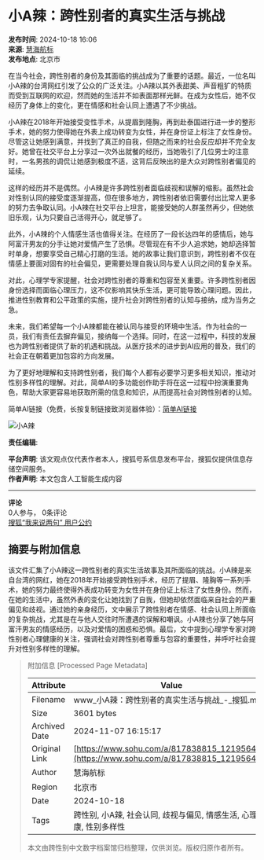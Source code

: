 # 小A辣：跨性别者的真实生活与挑战

**发布时间**: 2024-10-18 16:06  
**来源**: [慧海航标](https://www.sohu.com/a/m.sohu.com?spm=smpc.content-abroad.content.1.1730996072515wDhUMNP)  
**发布地点**: 北京市  

在当今社会，跨性别者的身份及其面临的挑战成为了重要的话题。最近，一位名叫小A辣的台湾网红引发了公众的广泛关注。小A辣以其外表甜美、声音粗犷的特质而受到互联网的欢迎，然而她的生活并不如表面那样光鲜。在成为女性后，她不仅经历了身体上的变化，更在情感和社会认同上遭遇了不少挑战。

小A辣在2018年开始接受变性手术，从提眉到隆胸，再到赴泰国进行进一步的整形手术，她的努力使得她在外表上成功转变为女性，并在身份证上标注了女性身份。尽管这让她感到满意，并找到了真正的自我，但随之而来的社会反应却并不完全友好。她曾在社交平台上分享过一次外出就餐的经历，当她吸引了几位男士的注意时，一名男孩的调侃让她感到极度不适，这背后反映出的是大众对跨性别者偏见的延续。

这样的经历并不是偶然。小A辣是许多跨性别者面临歧视和误解的缩影。虽然社会对性别认同的接受度逐渐提高，但在很多地方，跨性别者依旧需要付出比常人更多的努力去争取认同。小A辣在社交平台上坦言，能接受她的人群虽然再少，但她依旧乐观，认为只要自己活得开心，就足够了。

此外，小A辣的个人情感生活也值得关注。在经历了一段长达四年的感情后，她与阿富汗男友的分手让她对爱情产生了恐惧。尽管现在有不少人追求她，她却选择暂时单身，想要享受自己精心打磨的生活。她的故事让我们意识到，跨性别者不仅在情感上要面对固有的社会偏见，更需要处理自我认同与爱人认同之间的复杂关系。

对此，心理学专家提醒，社会对跨性别者的尊重和包容至关重要。许多跨性别者因身份选择而面临心理压力，这不仅影响其快乐生活，更可能导致心理问题。因此，推进性别教育和公平政策的实施，提升社会对跨性别者的认知与接纳，成为当务之急。

未来，我们希望每一个小A辣都能在被认同与接受的环境中生活。作为社会的一员，我们有责任去摒弃偏见，接纳每一个选择。同时，在这一过程中，科技的发展也为跨性别者提供了新的机遇和挑战。从医疗技术的进步到AI应用的普及，我们的社会正在朝着更加包容的方向发展。

为了更好地理解和支持跨性别者，我们每个人都有必要学习更多相关知识，推动对性别多样性的理解。对此，简单AI的多功能创作助手将在这一过程中扮演重要角色，帮助大家更容易地获取所需的信息和知识，从而提高社会对跨性别者的认知。

简单AI链接（免费，长按复制链接致浏览器体验）：[简单AI链接](https://ai.sohu.com/pc/generate?trans=030001_jdaiylmn1)

![小A辣](//q9.itc.cn/q_70/images03/20241018/12e367b204bd4120942a5be01835af79.gif)

**责任编辑**: 

**平台声明**: 该文观点仅代表作者本人，搜狐号系信息发布平台，搜狐仅提供信息存储空间服务。  
**作者声明**: 本文包含人工智能生成内容  

---

**评论**  
0人参与， 0条评论  
[搜狐“我来说两句” 用户公约](http://zt.pinglun.sohu.com/s2014/sljyhgy/index.shtml)

## 摘要与附加信息

<!-- tcd_abstract -->
该文件汇集了小A辣这一跨性别者的真实生活故事及其所面临的挑战。小A辣是来自台湾的网红，她在2018年开始接受跨性别手术，经历了提眉、隆胸等一系列手术，她的努力最终使得外表成功转变为女性并在身份证上标注了女性身份。然而，在她的生活中，虽然外表的变化让她找到了自我，但她却依然面临来自社会的严重偏见和歧视。通过她的亲身经历，文中展示了跨性别者在情感、社会认同上所面临的复杂挑战，尤其是在与他人交往时所遭遇的误解和嘲讽。小A辣也分享了她与阿富汗男友的情感经历，以及对爱情的困惑和恐惧。最后，文中提到心理学专家对跨性别者心理健康的关注，强调社会对跨性别者尊重与包容的重要性，并呼吁社会提升对性别多样性的理解。
<!-- tcd_abstract_end -->

> 附加信息 [Processed Page Metadata]
>
> | Attribute       | Value                                  |
> |-----------------|----------------------------------------|
> | Filename        | www_小A辣：跨性别者的真实生活与挑战_-_搜狐.md                             |
> | Size            | 3601 bytes                           |
> | Archived Date   | 2024-11-07 16:15:17                             |
> | Original Link   | [https://www.sohu.com/a/817838815_121956425](https://www.sohu.com/a/817838815_121956425)                       |
> | Author          | 慧海航标                               |
> | Region          | 北京市                               |
> | Date            | 2024-10-18                                 |
> | Tags            | 跨性别, 小A辣, 社会认同, 歧视与偏见, 情感生活, 心理健康, 性别多样性                                 |
>
> 本文由跨性别中文数字档案馆归档整理，仅供浏览。版权归原作者所有。
>